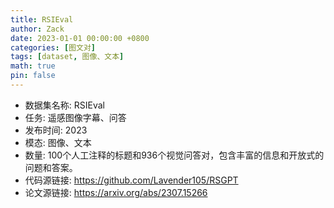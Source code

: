 ```yaml
---
title: RSIEval
author: Zack
date: 2023-01-01 00:00:00 +0800
categories: [图文对]
tags: [dataset, 图像、文本]
math: true
pin: false
---
```

- 数据集名称: RSIEval
- 任务: 遥感图像字幕、问答
- 发布时间: 2023
- 模态: 图像、文本
- 数量: 100个人工注释的标题和936个视觉问答对，包含丰富的信息和开放式的问题和答案。
- 代码源链接: https://github.com/Lavender105/RSGPT
- 论文源链接: https://arxiv.org/abs/2307.15266
